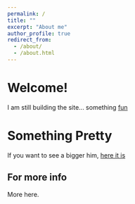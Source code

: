 ```yaml
---
permalink: /
title: ""
excerpt: "About me"
author_profile: true
redirect_from: 
  - /about/
  - /about.html
---
```



Welcome!
======
I am still building the site... something [fun](http://google.com)


Something Pretty
======
If you want to see a bigger him, [here it is](/images/profile.jpg)

For more info
------
More here.

